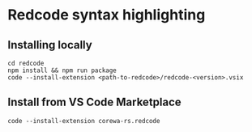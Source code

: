 # Redcode syntax highlighting

## Installing locally

```shell
cd redcode
npm install && npm run package
code --install-extension <path-to-redcode>/redcode-<version>.vsix
```

## Install from VS Code Marketplace

```shell
code --install-extension corewa-rs.redcode
```
